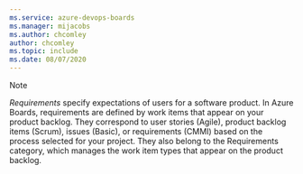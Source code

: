 ```yaml
---
ms.service: azure-devops-boards
ms.manager: mijacobs
ms.author: chcomley
author: chcomley
ms.topic: include
ms.date: 08/07/2020
---
```



<a id="requirements"></a> 

> [!NOTE]
> *Requirements* specify expectations of users for a software product. In Azure Boards, requirements are defined by work items that appear on your product backlog. They correspond to user stories (Agile), product backlog items (Scrum), issues (Basic), or requirements (CMMI) based on the process selected for your project. They also belong to the Requirements category, which manages the work item types that appear on the product backlog.
<br/> 
 